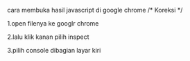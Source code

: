 cara membuka hasil javascript di google chrome /* Koreksi */

1.open filenya ke googlr chrome

2.lalu klik kanan pilih inspect

3.pilih console dibagian layar kiri



